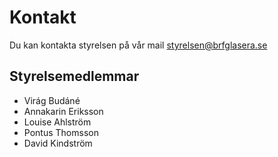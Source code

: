 # Kontakt

Du kan kontakta styrelsen på vår mail <styrelsen@brfglasera.se>

## Styrelsemedlemmar

- Virág Budáné
- Annakarin Eriksson
- Louise Ahlström
- Pontus Thomsson
- David Kindström
